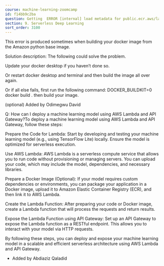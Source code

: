 ```yaml
---
course: machine-learning-zoomcamp
id: f14bb9c2ba
question: Getting  ERROR [internal] load metadata for public.ecr.aws/lambda/python:3.8
section: 9. Serverless Deep Learning
sort_order: 3100
---
```


This error is produced sometimes when building your docker image from the Amazon python base image.

Solution description: The following could solve the problem.

Update your docker desktop if you haven’t done so.

Or restart docker desktop and terminal and then build the image all over again.

Or if all else fails, first run the following command: DOCKER_BUILDKIT=0  docker build .  then build your image.

(optional) Added by Odimegwu David

Q: How can I deploy a machine learning model using AWS Lambda and API Gateway?To deploy a machine learning model using AWS Lambda and API Gateway, follow these steps:

Prepare the Code for Lambda: Start by developing and testing your machine learning model (e.g., using TensorFlow Lite) locally. Ensure the model is optimized for serverless execution.

Use AWS Lambda: AWS Lambda is a serverless compute service that allows you to run code without provisioning or managing servers. You can upload your code, which may include the model, dependencies, and necessary libraries.

Prepare a Docker Image (Optional): If your model requires custom dependencies or environments, you can package your application in a Docker image, upload it to Amazon Elastic Container Registry (ECR), and then link it to AWS Lambda.

Create the Lambda Function: After preparing your code or Docker image, create a Lambda function that will process the requests and return results.

Expose the Lambda Function using API Gateway: Set up an API Gateway to expose the Lambda function as a RESTful endpoint. This allows you to interact with your model via HTTP requests.

By following these steps, you can deploy and expose your machine learning model in a scalable and efficient serverless architecture using AWS Lambda and API Gateway.

- Added by Abdiaziz Qaladid


